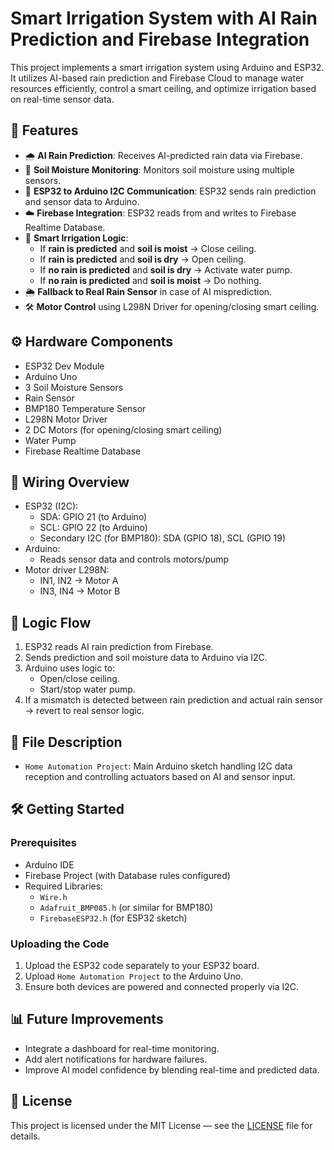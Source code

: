 # Smart Irrigation System with AI Rain Prediction and Firebase Integration

This project implements a smart irrigation system using Arduino and ESP32. It utilizes AI-based rain prediction and Firebase Cloud to manage water resources efficiently, control a smart ceiling, and optimize irrigation based on real-time sensor data.

## 🔧 Features

- 🌧️ **AI Rain Prediction**: Receives AI-predicted rain data via Firebase.
- 🌱 **Soil Moisture Monitoring**: Monitors soil moisture using multiple sensors.
- 📡 **ESP32 to Arduino I2C Communication**: ESP32 sends rain prediction and sensor data to Arduino.
- ☁️ **Firebase Integration**: ESP32 reads from and writes to Firebase Realtime Database.
- 🚿 **Smart Irrigation Logic**:
  - If **rain is predicted** and **soil is moist** → Close ceiling.
  - If **rain is predicted** and **soil is dry** → Open ceiling.
  - If **no rain is predicted** and **soil is dry** → Activate water pump.
  - If **no rain is predicted** and **soil is moist** → Do nothing.
- 🌦️ **Fallback to Real Rain Sensor** in case of AI misprediction.
- 🛠️ **Motor Control** using L298N Driver for opening/closing smart ceiling.

## ⚙️ Hardware Components

- ESP32 Dev Module
- Arduino Uno
- 3 Soil Moisture Sensors
- Rain Sensor
- BMP180 Temperature Sensor
- L298N Motor Driver
- 2 DC Motors (for opening/closing smart ceiling)
- Water Pump
- Firebase Realtime Database

## 🔌 Wiring Overview

- ESP32 (I2C):
  - SDA: GPIO 21 (to Arduino)
  - SCL: GPIO 22 (to Arduino)
  - Secondary I2C (for BMP180): SDA (GPIO 18), SCL (GPIO 19)
- Arduino:
  - Reads sensor data and controls motors/pump
- Motor driver L298N:
  - IN1, IN2 → Motor A
  - IN3, IN4 → Motor B

## 🧠 Logic Flow

1. ESP32 reads AI rain prediction from Firebase.
2. Sends prediction and soil moisture data to Arduino via I2C.
3. Arduino uses logic to:
   - Open/close ceiling.
   - Start/stop water pump.
4. If a mismatch is detected between rain prediction and actual rain sensor → revert to real sensor logic.

## 📁 File Description

- `Home Automation Project`: Main Arduino sketch handling I2C data reception and controlling actuators based on AI and sensor input.

## 🛠️ Getting Started

### Prerequisites

- Arduino IDE
- Firebase Project (with Database rules configured)
- Required Libraries:
  - `Wire.h`
  - `Adafruit_BMP085.h` (or similar for BMP180)
  - `FirebaseESP32.h` (for ESP32 sketch)
  
### Uploading the Code

1. Upload the ESP32 code separately to your ESP32 board.
2. Upload `Home Automation Project` to the Arduino Uno.
3. Ensure both devices are powered and connected properly via I2C.

## 📊 Future Improvements

- Integrate a dashboard for real-time monitoring.
- Add alert notifications for hardware failures.
- Improve AI model confidence by blending real-time and predicted data.

## 📃 License

This project is licensed under the MIT License — see the [LICENSE](LICENSE) file for details.

